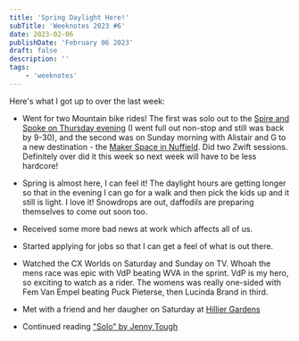```yaml
---
title: 'Spring Daylight Here!'
subTitle: 'Weeknotes 2023 #6'
date: 2023-02-06
publishDate: 'February 06 2023'
draft: false
description: ''
tags:
    - 'weeknotes'
---
```


Here's what I got up to over the last week:

-   Went for two Mountain bike rides! The first was solo out to the [Spire and Spoke on Thursday evening](https://www.strava.com/activities/8495264573) (I went full out non-stop and still was back by 9-30), and the second was on Sunday morning with Alistair and G to a new destination - the [Maker Space in Nuffield](https://www.strava.com/activities/8508934422). Did two Zwift sessions. Definitely over did it this week so next week will have to be less hardcore!

-   Spring is almost here, I can feel it! The daylight hours are getting longer so that in the evening I can go for a walk and then pick the kids up and it still is light. I love it! Snowdrops are out, daffodils are preparing themselves to come out soon too.

-   Received some more bad news at work which affects all of us.

-   Started applying for jobs so that I can get a feel of what is out there.

-   Watched the CX Worlds on Saturday and Sunday on TV. Whoah the mens race was epic with VdP beating WVA in the sprint. VdP is my hero, so exciting to watch as a rider. The womens was really one-sided with Fem Van Empel beating Puck Pieterse, then Lucinda Brand in third.

-   Met with a friend and her daugher on Saturday at [Hillier Gardens](https://www.hants.gov.uk/thingstodo/hilliergardens)

-   Continued reading ["Solo" by Jenny Tough](https://www.amazon.co.uk/SOLO-running-across-mountains-taught/dp/178325470X)
